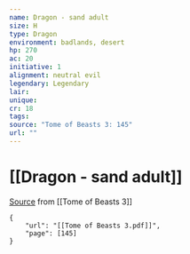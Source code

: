 ```yaml
---
name: Dragon - sand adult
size: H
type: Dragon
environment: badlands, desert
hp: 270
ac: 20
initiative: 1
alignment: neutral evil
legendary: Legendary
lair: 
unique: 
cr: 18
tags: 
source: "Tome of Beasts 3: 145"
url: ""
---
```

# [[Dragon - sand adult]]

[Source](zotero://open-pdf/library/items/BLGR9HVR?page=145) from [[Tome of Beasts 3]]

```pdf
{
	"url": "[[Tome of Beasts 3.pdf]]",
	"page": [145]
}
```

